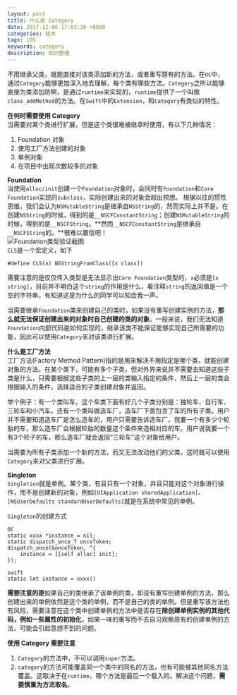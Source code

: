 ```yaml
---
layout: post
title: 什么是 Category
date: 2017-12-06 17:03:26 +0800
categories: 技术
tags: iOS
keywords: category
description: 知识整理
---
```



不用继承父类，就能直接对该类添加新的方法，或者重写原有的方法。在`OC`中，通过`Category`能够更加深入地去理解，每个类有哪些方法。`Category`之所以能够直接为类添加防啊，是通过`runtime`来实现的，`runtime`提供了一个叫做`class_addMethod`的方法。在`Swift`中的`Extension`，和`Category`有类似的特性。  

**在何时需要使用 Category**   
当需要对某个类进行扩展，但是这个类很难被继承时使用，有以下几种情况：
1. Foundation 对象
2. 使用工厂方法创建的对象
3. 单例对象
4. 在项目中出现次数较多的对象

**Foundation**  
当使用`alloc/init`创建一个`Foundation`对象时，会同时有`Foundation`和`Core Foundation`实现的`subclass`，实际创建出来的对象会超出预想。
根据以往的惯性思维，我们会认为`NSMutableString`是继承自`NSString`的，然而实际上并不是。在创建`NSString`的时候，得到的是`__NSCFConstantString`；创建`NSMutableString`的时候，得到的是`__NSCFString`。**然而`__NSCFConstantString`是继承自`__NSCFString`的。**很难以置信吧！  
![Foundation类型验证截图](http://wx4.sinaimg.cn/mw690/a73cca61gy1fm76mpr9m3j212q08an01.jpg)  
`CLS`是一个宏定义，如下

```
#define CLS(x) NSStringFromClass([x class])
```  
需要注意的是仅仅传入类型是无法显示出`Core Foundation`类型的，`x`必须是`[x string]`，目前并不明白这个`string`的作用是什么，看注释`string`的返回值是一个空的字符串，有知道这是为什么的同学可以知会我一声。  

当需要继承`Foundation`类来创建自己的类时，如果没有重写创建实例的方法，**那么就无法保证创建出来的对象时自己创建的类的对象**。一般来说，我们无法知道`Foundation`内部代码是如何实现的，继承该类不能保证能够实现自己所需要的功能，因此可以使用`Category`来对该类进行扩展。  

**什么是工厂方法**  
工厂方法(Factory Method Pattern)指的是用来解决不用指定是哪个类，就能创建对象的方法。在某个类下，可能有多个子类，但对外界来说并不需要去知道这些子类是什么，只需要根据这些子类的上一层的类输入指定的条件，然后上一层的类会根据输入的条件，选择适合的子类创建对象并返回。  

举个例子：有一个类叫车，这个车类下面有好几个子类分别是：独轮车、自行车、三轮车和小汽车。还有一个类叫做造车厂，造车厂下面包含了车的所有子类。用户并不需要知道造车厂是怎么造车的，用户只需要告诉造车厂，我要一个有多少个轮胎的车，那么造车厂会根据轮胎的数量这个条件来造相对应的车。用户说我要一个有3个轮子的车，那么造车厂就会返回“三轮车”这个对象给用户。  

当需要为所有子类添加一个新的方法，而又无法改动他们的父类，这时就可以使用`Category`来对父类进行扩展。  

**Singleton**  
`Singletion`就是单例。某个类，有且只有一个对象，并且只能对这个对象进行操作，而不是创建新的对象，例如`[UIApplication sharedApplication]`、`[NSUserDefaults standardUserDefaults]`就是在系统中常见的单例。  

`Singleton`的创建方式

```
OC
static xxxx *instance = nil;
static dispatch_once_T onceToken;
dispatch_once(&onceToken, ^{
	instance = [[self alloc] init];
});

swift
static let instance = xxxx()
```  

**需要注意的是**如果自己的类继承了该单例的类，却没有重写创建单例的方法，那么创建出来的单例依然是这个类的单例，而不是自己的类的单例。但是重写该方法也有风险，需要注意在这个类中创建单例的方法中是否存在**除创建单例实例的其他代码，例如一些属性的初始化**，如果一味的重写而不去自习观察原有的创建单例的方法，可能会引起意想不到的问题。  

**使用 Category 需要注意**  
1. `Category`的方法中，不可以调用`super`方法。
2. `category`的方法可能覆盖同一个类中的同名的方法，也有可能被其他同名方法覆盖。这取决于在`runtime`，哪个方法是最后一个载入的。解决这个问题，**需要慎重为方法取名**。


